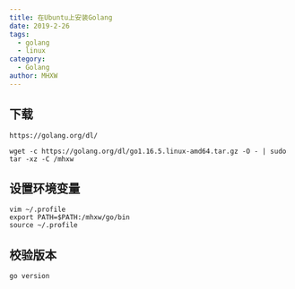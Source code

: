 ```yaml
---
title: 在Ubuntu上安装Golang
date: 2019-2-26
tags: 
  - golang
  - linux
category:
  - Golang
author: MHXW
---
```


## 下载

```shell
https://golang.org/dl/
```

```shell
wget -c https://golang.org/dl/go1.16.5.linux-amd64.tar.gz -O - | sudo tar -xz -C /mhxw
```

<!-- more -->

## 设置环境变量

```shell
vim ~/.profile
export PATH=$PATH:/mhxw/go/bin
source ~/.profile
```

## 校验版本

```shell
go version
```
